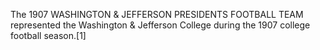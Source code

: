 The 1907 WASHINGTON & JEFFERSON PRESIDENTS FOOTBALL TEAM represented the Washington & Jefferson College during the 1907 college football season.[1]
